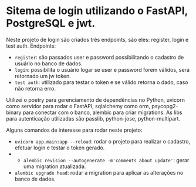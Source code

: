 # Sitema de login utilizando o FastAPI, PostgreSQL e jwt.
Neste projeto de login são criados três endpoints, são eles: register, login e test auth. 
Endpoints: 
- `register`: são passados user e password possibilitando o cadastro de usuário no banco de dados.
- `login`: possibilita o usuário logar se user e password forem válidos, será retornado um jw token.
- `test auth`: utilizado para testar o token e se válido retorna o dado,  caso não retorna erro. 

Utilizei o poetry para gerenciamento de dependências no Python, uvicorn como servidor para rodar o FastAPI, sqlalchemy como orm, psycopg2-binary para conectar com o banco, alembic para criar migrations. As libs para autenticação utilizadas são passlib, python-jose, python-multipart.   

Alguns comandos de interesse para rodar neste projeto:
- `uvicorn app.main:app --reload`: rodar o projeto para realizar o cadastro, efetuar login e testar o token gerado.
- - `alembic revision --autogenerate -m'comments about update'`: gerar uma migration atualizada.
- `alembic upgrade head`: rodar a migration para aplicar as alterações no banco de dados.
